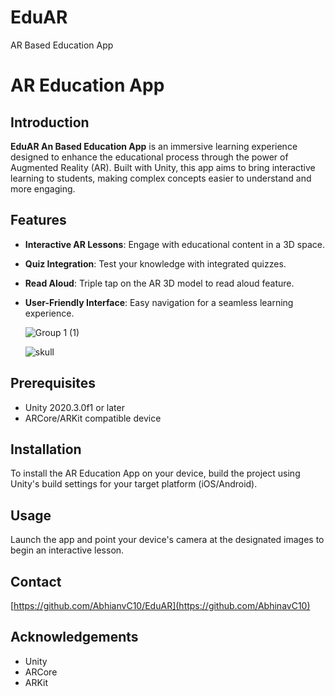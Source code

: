 # EduAR
AR Based Education App
# AR Education App

## Introduction
**EduAR An Based Education App** is an immersive learning experience designed to enhance the educational process through the power of Augmented Reality (AR). Built with Unity, this app aims to bring interactive learning to students, making complex concepts easier to understand and more engaging.

## Features
- **Interactive AR Lessons**: Engage with educational content in a 3D space.
- **Quiz Integration**: Test your knowledge with integrated quizzes.
- **Read Aloud**: Triple tap on the AR 3D model to read aloud feature.
- **User-Friendly Interface**: Easy navigation for a seamless learning experience.
  
  ![Group 1 (1)](https://github.com/AbhinavC10/EduAR/assets/135442606/8922ed5c-f04f-445b-88f0-23a92e713162)

  ![skull](https://github.com/AbhinavC10/EduAR/assets/135442606/5f5d8703-2327-4b1d-b658-2d0c5fcddbfb)

## Prerequisites
- Unity 2020.3.0f1 or later
- ARCore/ARKit compatible device

## Installation
To install the AR Education App on your device, build the project using Unity's build settings for your target platform (iOS/Android).

## Usage
Launch the app and point your device's camera at the designated images to begin an interactive lesson.

## Contact
[https://github.com/AbhianvC10/EduAR](https://github.com/AbhinavC10)

## Acknowledgements
- Unity
- ARCore
- ARKit
